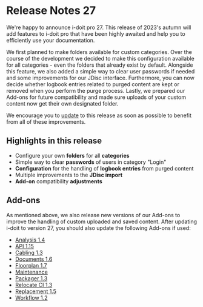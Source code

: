 # Release Notes 27

We're happy to announce i-doit pro 27. This release of 2023's autumn will add features to i-doit pro that have been highly awaited and help you to efficiently use your documentation.

We first planned to make folders available for custom categories. Over the course of the development we decided to make this configuration available for all categories - even the folders that already exist by default.
Alongside this feature, we also added a simple way to clear user passwords if needed and some improvements for our JDisc interface. Furthermore, you can now decide whether logbook entries related to purged content are kept or removed when you perform the purge process. Lastly, we prepared our Add-ons for future compatibility and made sure uploads of your custom content now get their own designated folder.

We encourage you to [update](../../wartung-und-betrieb/update-einspielen.md) to this release as soon as possible to benefit from all of these improvements.

## Highlights in this release

-   Configure your own **folders** for all **categories**
-   Simple way to clear **passwords** of users in category "Login"
-   **Configuration** for the handling of **logbook entries** from purged content
-   Multiple improvements to the **JDisc import**
-   **Add-on** compatibility **adjustments**

## Add-ons

As mentioned above, we also release new versions of our Add-ons to improve the handling of custom uploaded and saved content. After updating i-doit to version 27, you should also update the following Add-ons if used:

-   [Analysis 1.4](../../i-doit-pro-add-ons/analysis.md#releases)
-   [API 1.15](../../i-doit-pro-add-ons/api/index.md#releases)
-   [Cabling 1.3](../../i-doit-pro-add-ons/cabling.md#releases)
-   [Documents 1.6](../../i-doit-pro-add-ons/documents/index.md#releases)
-   [Floorplan 1.7](../../i-doit-pro-add-ons/floorplan.md#releases)
-   [Maintenance](../../i-doit-pro-add-ons/maintenance.md#releases)
-   [Packager 1.3](../../i-doit-pro-add-ons/add-on-packager.md#releases)
-   [Relocate CI 1.3](../../i-doit-pro-add-ons/relocate-ci.md#releases)
-   [Replacement 1.5](../../i-doit-pro-add-ons/replacement.md#releases)
-   [Workflow 1.2](../../i-doit-pro-add-ons/workflow.md#releases)
